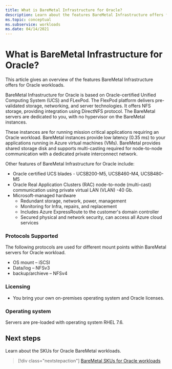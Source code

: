 ```yaml
---
title: What is BareMetal Infrastructure for Oracle?
description: Learn about the features BareMetal Infrastructure offers for Oracle workloads. 
ms.topic: conceptual
ms.subservice: workloads
ms.date: 04/14/2021
---
```


# What is BareMetal Infrastructure for Oracle?

This article gives an overview of the features BareMetal Infrastructure offers for Oracle workloads.

BareMetal Infrastructure for Oracle is based on Oracle-certified Unified Computing System (UCS) and FLexPod. The FlexPod platform delivers pre-validated storage, networking, and server technologies. It offers NFS storage, providing integration using DirectNFS protocol. The BareMetal servers are dedicated to you, with no hypervisor on the BareMetal instances. 

These instances are for running mission critical applications requiring an Oracle workload. BareMetal instances provide low latency (0.35 ms) to your applications running in Azure virtual machines (VMs). BareMetal provides shared storage disk and supports multi-casting required for node-to-node communication with a dedicated private interconnect network. 

Other features of BareMetal Infrastructure for Oracle include:

- Oracle certified UCS blades - UCSB200-M5, UCSB460-M4, UCSB480-M5
- Oracle Real Application Clusters (RAC) node-to-node (multi-cast) communication using private virtual LAN (VLAN) -40 Gb.
- Microsoft-managed hardware
  - Redundant storage, network, power, management
  - Monitoring for Infra, repairs, and replacement
  - Includes Azure ExpressRoute to the customer's domain controller
  - Secured physical and network security, can access all Azure cloud services

### Protocols Supported

The following protocols are used for different mount points within BareMetal servers for Oracle workload.

- OS mount – iSCSI
- Data/log – NFSv3
- backup/archieve – NFSv4

### Licensing

- You bring your own on-premises operating system and Oracle licenses.

### Operating system

Servers are pre-loaded with operating system RHEL 7.6.

## Next steps

Learn about the SKUs for Oracle BareMetal workloads.

> [!div class="nextstepaction"]
> [BareMetal SKUs for Oracle workloads](oracle-baremetal-skus.md)
